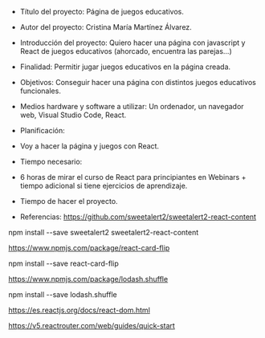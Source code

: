 - Título del proyecto: Página de juegos educativos.
- Autor del proyecto: Cristina María Martínez Álvarez.
- Introducción del proyecto: Quiero hacer una página con javascript y React de juegos educativos (ahorcado, encuentra las parejas...)
- Finalidad: Permitir jugar juegos educativos en la página creada.
- Objetivos: Conseguir hacer una página con distintos juegos educativos funcionales.
- Medios hardware y software a utilizar: Un ordenador, un navegador web, Visual Studio Code, React.
- Planificación: 
- Voy a hacer la página y juegos con React.
- Tiempo necesario:
- 6 horas de mirar el curso de React para principiantes en Webinars + tiempo adicional si tiene ejercicios de aprendizaje.
- Tiempo de hacer el proyecto.

- Referencias: https://github.com/sweetalert2/sweetalert2-react-content

npm install --save sweetalert2 sweetalert2-react-content

https://www.npmjs.com/package/react-card-flip

npm install --save react-card-flip

https://www.npmjs.com/package/lodash.shuffle

npm install --save lodash.shuffle

https://es.reactjs.org/docs/react-dom.html

https://v5.reactrouter.com/web/guides/quick-start